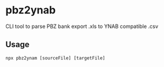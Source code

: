 # pbz2ynab
CLI tool to parse PBZ bank export .xls to YNAB compatible .csv

## Usage
```
npx pbz2ynam [sourceFile] [targetFile]
```

